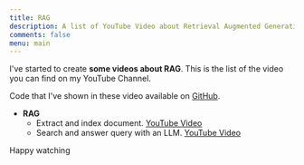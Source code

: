 ```yaml
---
title: RAG
description: A list of YouTube Video about Retrieval Augmented Generation
comments: false
menu: main
---
```


I've started to create **some videos about RAG**. This is the list of the video you can find on my YouTube Channel. 

Code that I've shown in these video available on [GitHub](https://github.com/alkampfergit/ai-playground). 

- **RAG**
  - Extract and index document. [YouTube Video](https://www.youtube.com/watch?v=8fDdVnVR5qE) 
  - Search and answer query with an LLM. [YouTube Video](https://youtu.be/LNXSV00V5Nc)
  
Happy watching
